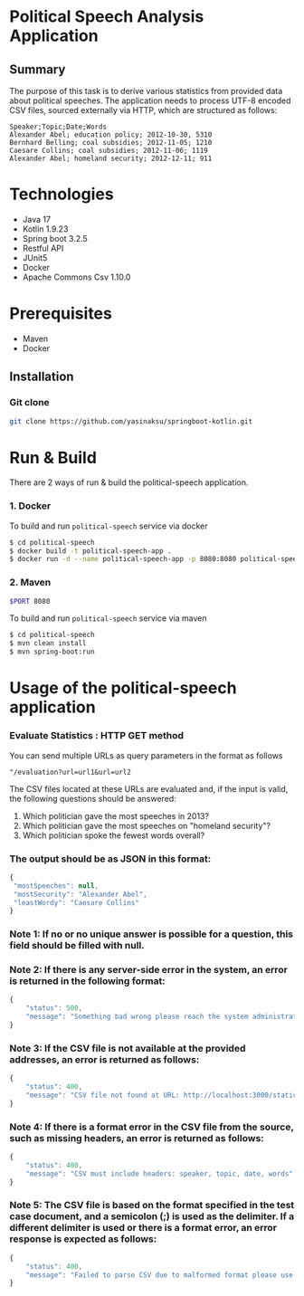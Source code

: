 # Political Speech Analysis Application

## Summary
The purpose of this task is to derive various statistics from provided data about political speeches. The application needs to process UTF-8 encoded CSV files, sourced externally via HTTP, which are structured as follows:
```csv
Speaker;Topic;Date;Words
Alexander Abel; education policy; 2012-10-30, 5310
Bernhard Belling; coal subsidies; 2012-11-05; 1210
Caesare Collins; coal subsidies; 2012-11-06; 1119
Alexander Abel; homeland security; 2012-12-11; 911
```
# Technologies
- Java 17
- Kotlin 1.9.23
- Spring boot 3.2.5
- Restful API
- JUnit5
- Docker
- Apache Commons Csv 1.10.0

# Prerequisites
- Maven
- Docker

## Installation

### Git clone
```bash
git clone https://github.com/yasinaksu/springboot-kotlin.git
```

# Run & Build


There are 2 ways of run & build the political-speech application.
### 1. Docker ###

To build and run `political-speech` service via docker

```sh 
$ cd political-speech
$ docker build -t political-speech-app . 
$ docker run -d --name political-speech-app -p 8080:8080 political-speech-app
```

### 2. Maven ###
```sh
$PORT 8080       
```
To build and run `political-speech` service via maven

```sh
$ cd political-speech
$ mvn clean install
$ mvn spring-boot:run
```

# Usage of the political-speech application

### Evaluate Statistics : HTTP GET method

You can send multiple URLs as query parameters in the format as follows

`"/evaluation?url=url1&url=url2`

The CSV files located at these URLs are evaluated and, if the input is valid, the following questions should be answered:

1. Which politician gave the most speeches in 2013?
2. Which politician gave the most speeches on "homeland security"?
3. Which politician spoke the fewest words overall?

### The output should be as JSON in this format:

``` js
{
 "mostSpeeches": null,
 "mostSecurity": "Alexander Abel",
 "leastWordy": "Caesare Collins"
}

```

### Note 1: If no or no unique answer is possible for a question, this field should be filled with null.

### Note 2: If there is any server-side error in the system, an error is returned in the following format:

``` js
{
    "status": 500,
    "message": "Something bad wrong please reach the system administrator"
}
```

### Note 3: If the CSV file is not available at the provided addresses, an error is returned as follows:

``` js
{
    "status": 400,
    "message": "CSV file not found at URL: http://localhost:3000/static/nofile.csv"
}
```

### Note 4: If there is a format error in the CSV file from the source, such as missing headers, an error is returned as follows:

``` js
{
    "status": 400,
    "message": "CSV must include headers: speaker, topic, date, words"
}
```
### Note 5: The CSV file is based on the format specified in the test case document, and a semicolon (;) is used as the delimiter. If a different delimiter is used or there is a format error, an error response is expected as follows:

``` js
{
    "status": 400,
    "message": "Failed to parse CSV due to malformed format please use semicolon ';' as delimiter Index for header 'Topic' is 1 but CSVRecord only has 1 values!"
}
```